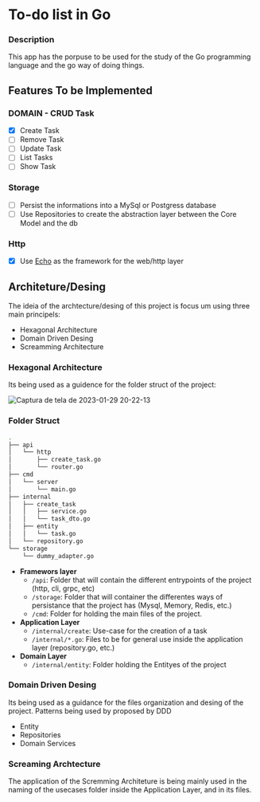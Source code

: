 # To-do list in Go

### Description

This app has the porpuse to be used for the study of the Go programming language and the go way of doing things.

## Features To be Implemented

### DOMAIN - CRUD Task

- [x] Create Task
- [ ] Remove Task
- [ ] Update Task
- [ ] List Tasks
- [ ] Show Task

### Storage

- [ ] Persist the informations into a MySql or Postgress database
- [ ] Use Repositories to create the abstraction layer between the Core Model and the db

### Http

- [x] Use [Echo](https://echo.labstack.com/) as the framework for the web/http layer

## Architeture/Desing

The ideia of the archtecture/desing of this project is focus um using three main principels:

- Hexagonal Architecture
- Domain Driven Desing
- Screamming Architecture

### Hexagonal Architecture

Its being used as a guidence for the folder struct of the project:

![Captura de tela de 2023-01-29 20-22-13](https://user-images.githubusercontent.com/26884793/215372234-8433523b-5082-4335-854f-370a59c95586.png)

### Folder Struct

```bash
.
├── api
│   └── http
│       ├── create_task.go
│       └── router.go
├── cmd
│   └── server
│       └── main.go
├── internal
│   ├── create_task
│   │   ├── service.go
│   │   └── task_dto.go
│   ├── entity
│   │   └── task.go
│   └── repository.go
└── storage
    └── dummy_adapter.go
```

- **Framewors layer**
  - `/api`: Folder that will contain the different entrypoints of the project (http, cli, grpc, etc)
  - `/storage`: Folder that will container the differentes ways of persistance that the project has (Mysql, Memory, Redis, etc.)
  - `/cmd`: Folder for holding the main files of the project.
- **Application Layer**
  - `/internal/create`: Use-case for the creation of a task
  - `/internal/*.go`: Files to be for general use inside the application layer (repository.go, etc.)
- **Domain Layer**
  - `/internal/entity`: Folder holding the Entityes of the project

### Domain Driven Desing

Its being used as a guidance for the files organization and desing of the project. Patterns being used by proposed by DDD

- Entity
- Repositories
- Domain Services

### Screaming Archtecture

The application of the Scremming Architeture is being mainly used in the naming of the usecases folder inside the Application Layer, and in its files.
